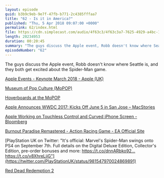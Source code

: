 ```yaml
---
layout: episode
guid: b3b9c9eb-9e7f-47fb-b771-2c4385fffaa7
title: "62 - Is it in America?"
published: "Thu, 5 Apr 2018 09:07:00 +0000"
permalink: 62/index.html
file: https://cdn.simplecast.com/audio/4f63c3/4f63c3a7-7625-4929-a4bc-1ef4cdcbca06/c8c6a6b6-65e5-4dd9-93e9-3bde88502867/f52b5deb_tc.mp3?aid=rss_feed&feed=7Rzwf7P6
length: 20234953
duration: 00:20:45
summary: "The guys discuss the Apple event, Robb doesn't know where Seattle is, and they both get excited about the Spider-Man game."
episodeNumber: "62"
---
```


The guys discuss the Apple event, Robb doesn't know where Seattle is, and they both get excited about the Spider-Man game.

[Apple Events - Keynote March 2018 - Apple (UK)](https://www.apple.com/uk/apple-events/march-2018/)

[Museum of Pop Culture (MoPOP)](https://www.mopop.org/)

[Hoverboards at the MoPOP](https://rmlewisuk.s3.amazonaws.com/bttf-mopop.jpg)

[Apple Announces WWDC 2017: Kicks Off June 5 in San Jose – MacStories](https://www.macstories.net/news/apple-announces-wwdc-2017-kicks-off-june-5-in-san-jose/)

[Apple Working on Touchless Control and Curved iPhone Screen - Bloomberg](https://www.bloomberg.com/news/articles/2018-04-04/apple-is-said-to-work-on-touchless-control-curved-iphone-screen)

[Burnout Paradise Remastered - Action Racing Game - EA Official Site](https://www.ea.com/en-gb/games/burnout/burnout-paradise-remastered)

[PlayStation UK on Twitter: "It's official: Marvel's Spider-Man swings onto PS4 on September 7th. Full details on the Digital Deluxe Edition, Collector's Edition, pre-order bonuses and more: https://t.co/dnnARbko92… https://t.co/v8XhreLjiG"](https://twitter.com/PlayStationUK/status/981547970024869891)

[Red Dead Redemption 2](https://www.rockstargames.com/reddeadredemption2/)
